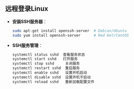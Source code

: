 ﻿## 远程登录Linux

- **安装SSH服务器**：
  ```bash
  sudo apt-get install openssh-server  # Debian/Ubuntu
  sudo yum install openssh-server      # Red Hat/CentOS
  ```

- **SSH服务管理**：
  ```bash
  systemctl status sshd  查看服务状态
  systemctl start sshd   打开服务
  systemctl stop sshd     关闭服务
  systemctl restart sshd  重启服务
  systemctl enable sshd   设置开机启动
  systemctl disable sshd  设置开机不启动
  systemctl reload sshd   重新加载配置文件
  ```